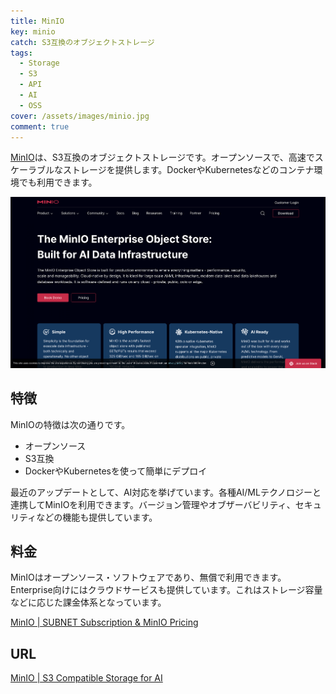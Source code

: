 ```yaml
---
title: MinIO
key: minio
catch: S3互換のオブジェクトストレージ
tags:
  - Storage
  - S3
  - API
  - AI
  - OSS
cover: /assets/images/minio.jpg
comment: true
---
```


[MinIO](https://min.io/)は、S3互換のオブジェクトストレージです。オープンソースで、高速でスケーラブルなストレージを提供します。DockerやKubernetesなどのコンテナ環境でも利用できます。

[![MinIOのWebサイト](/assets/images/minio.jpg)](https://min.io/)

<!--more-->

## 特徴

MinIOの特徴は次の通りです。

- オープンソース
- S3互換
- DockerやKubernetesを使って簡単にデプロイ

最近のアップデートとして、AI対応を挙げています。各種AI/MLテクノロジーと連携してMinIOを利用できます。バージョン管理やオブザーバビリティ、セキュリティなどの機能も提供しています。

## 料金

MinIOはオープンソース・ソフトウェアであり、無償で利用できます。Enterprise向けにはクラウドサービスも提供しています。これはストレージ容量などに応じた課金体系となっています。

[MinIO \| SUBNET Subscription & MinIO Pricing](https://min.io/pricing)

## URL

[MinIO \| S3 Compatible Storage for AI](https://min.io/)
